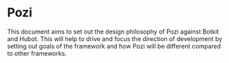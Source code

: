 Pozi
====

This document aims to set out the design philosophy of Pozi against Botkit and
Hubot. This will help to drive and focus the direction of development by setting
out goals of the framework and how Pozi will be different compared to other frameworks.
